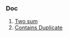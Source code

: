 ### Doc

1. [ Two sum ](https://github.com/nischalmudennavar/dsa-in-js/tree/main/Blind75/Two%20Sum%20%231)
2. [ Contains Duplicate ](https://github.com/nischalmudennavar/dsa-in-js/tree/main/Blind75/Contains%20Duplicate%20%23217)
